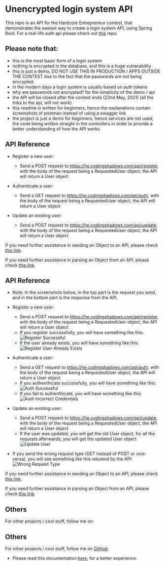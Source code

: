 # Unencrypted login system API

This repo is an API for the Hardcore Entrepreneur contest, that demonstrates the easiest way to create a login system API, using Spring Boot.
For a real-life auth api please check out [this](https://github.com/rusudinu/jwt-auth) repo. 

## Please note that:

- this is the most basic form of a login system
- nothing is encrypted in the database, and this is a huge vulnerability
- this is just a demo, DO NOT USE THIS IN PRODUCTION / APPS OUTSIDE THE CONTEST due to the fact that the passwords are not being encrypted
- in the modern days a login system is usually based on auth tokens
- why are passwords not encrypted? for the simplicity of the demo / api
- the API will be closed after the contest ends (22nd May, 2021) (all the links to the api, will not work)
- this readme is written for beginners, hence the explanations contain screenshots of postman instead of using a swagger link
- the project is just a demo for beginners, hence services are not used, the code being written straight in the controllers in order to provide a better understanding of how the API works

## API Reference

- Register a new user:
    * Send a POST request to https://he.codingshadows.com/api/register, with the body of the request being a RequestedUser object, the API will return a User object

- Authenticate a user:
    * Send a GET request to https://he.codingshadows.com/api/auth, with the body of the request being a RequestedUser object, the API will return a User object

- Update an existing user:
    * Send a POST request to https://he.codingshadows.com/api/update, with the body of the request being a RequestedUser object, the API will return a User object

If you need further assistance in sending an Object to an API, please check [this link](https://stackoverflow.com/questions/35390928/how-to-send-json-object-to-the-server-from-my-android-app).

If you need further assistance in parsing an Object from an API, please check [this link](https://stackoverflow.com/questions/5566669/how-to-parse-a-json-object-in-android).

## API Reference

- Note: In the screenshots below, in the top part is the request you send, and in the bottom part is the response from the API.

- Register a new user:
    * Send a POST request to https://he.codingshadows.com/api/register, with the body of the request being a RequestedUser object, the API will return a User object
    * If you register successfully, you will have something like this:
![Register Successful](https://github.com/xrusu/hardcoreentrepreneur_auth_api/blob/master/readme_screenshots/register_successful.png?raw=true)
    * If the user already exists, you will have something like this:
![Register User Already Exists](https://github.com/xrusu/hardcoreentrepreneur_auth_api/blob/master/readme_screenshots/register_already_exists.png?raw=true)

- Authenticate a user:
    * Send a GET request to https://he.codingshadows.com/api/auth, with the body of the request being a RequestedUser object, the API will return a User object
    * If you authenthicate successfully, you will have something like this:
![Auth Successful](https://github.com/xrusu/hardcoreentrepreneur_auth_api/blob/master/readme_screenshots/auth_successful.png?raw=true)
    * If you fail to authenthicate, you will have something like this:
![Auth Incorrect Credentials](https://github.com/xrusu/hardcoreentrepreneur_auth_api/blob/master/readme_screenshots/auth_incorrect_credentials.png?raw=true)

- Update an existing user:
    * Send a POST request to https://he.codingshadows.com/api/update, with the body of the request being a RequestedUser object, the API will return a User object
    * If the user was updated, you will get the old User object, for all the requests afterwards, you will get the updated User object
![Update User](https://github.com/xrusu/hardcoreentrepreneur_auth_api/blob/master/readme_screenshots/update.png?raw=true)

- If you send the wrong request type (GET instead of POST or vice-versa), you will see something like this returend by the API:
![Wrong Request Type](https://github.com/xrusu/hardcoreentrepreneur_auth_api/blob/master/readme_screenshots/wrong_request_type.png?raw=true)

If you need further assistance in sending an Object to an API, please check [this link](https://stackoverflow.com/questions/35390928/how-to-send-json-object-to-the-server-from-my-android-app).

If you need further assistance in parsing an Object from an API, please check [this link](https://stackoverflow.com/questions/5566669/how-to-parse-a-json-object-in-android).

## Others

For other projects / cool stuff, follow me on:

## Others
For other projects / cool stuff, follow me on
[GitHub](https://github.com/xrusu)
- Please read this documentation [here](https://github.com/xrusu/hardcoreentrepreneur_auth_api), for a better experience.